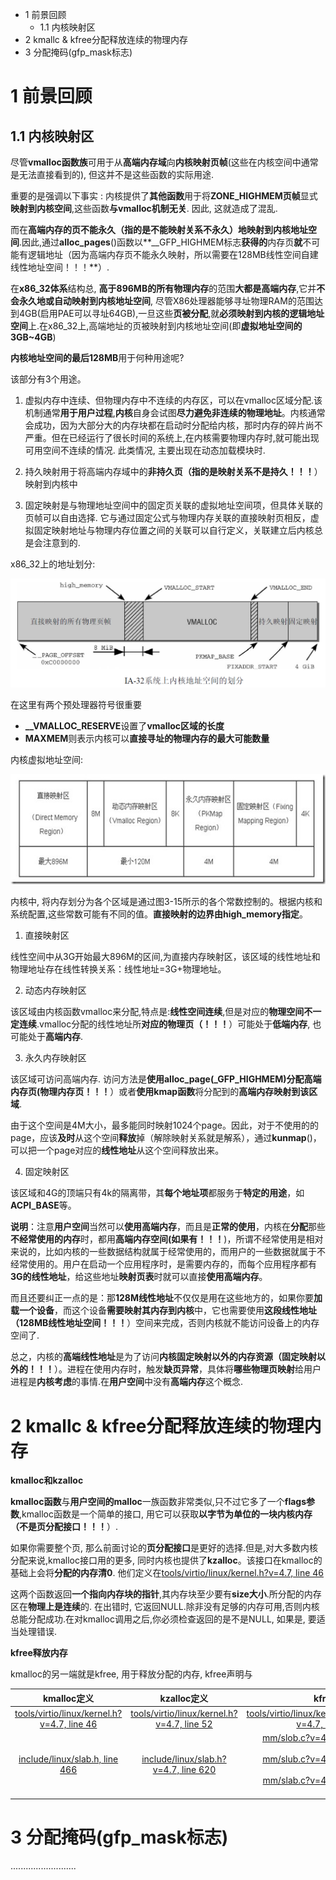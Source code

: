 - 1 前景回顾
    - 1.1 内核映射区
- 2 kmallc & kfree分配释放连续的物理内存
- 3 分配掩码(gfp\_mask标志)

# 1 前景回顾

## 1.1 内核映射区

尽管**vmalloc函数族**可用于从**高端内存域**向**内核映射页帧**(这些在内核空间中通常是无法直接看到的), 但这并不是这些函数的实际用途.

重要的是强调以下事实 : 内核提供了**其他函数**用于将**ZONE\_HIGHMEM页帧**显式**映射到内核空间**,这些函数**与vmalloc机制无关**. 因此, 这就造成了混乱.

而在**高端内存的页不能永久（指的是不能映射关系不永久）地映射到内核地址空间**.因此,通过**alloc\_pages**()函数以**\_\_GFP\_HIGHMEM标志**获得的**内存页**就**不可能有逻辑地址（因为高端内存页不能永久映射，所以需要在128MB线性空间自建线性地址空间！！！**）.

在**x86\_32体系**结构总, **高于896MB的所有物理内存**的范围**大都是高端内存**,它并**不会永久地或自动映射到内核地址空间**, 尽管X86处理器能够寻址物理RAM的范围达到4GB(启用PAE可以寻址64GB),一旦这些**页被分配**,就**必须映射到内核的逻辑地址空间**上.在x86\_32上,高端地址的页被映射到内核地址空间(即**虚拟地址空间的3GB\~4GB**)

**内核地址空间的最后128MB**用于何种用途呢?

该部分有3个用途。

1. 虚拟内存中连续、但物理内存中不连续的内存区，可以在vmalloc区域分配.该机制通常**用于用户过程**,**内核**自身会试图**尽力避免非连续的物理地址**。内核通常会成功，因为大部分大的内存块都在启动时分配给内核，那时内存的碎片尚不严重。但在已经运行了很长时间的系统上,在内核需要物理内存时,就可能出现可用空间不连续的情况. 此类情况, 主要出现在动态加载模块时.

2. 持久映射用于将高端内存域中的**非持久页（指的是映射关系不是持久！！！**）映射到内核中

3. 固定映射是与物理地址空间中的固定页关联的虚拟地址空间项，但具体关联的页帧可以自由选择. 它与通过固定公式与物理内存关联的直接映射页相反，虚拟固定映射地址与物理内存位置之间的关联可以自行定义，关联建立后内核总是会注意到的.

x86\_32上的地址划分:

![x86_32上的地址划分](./images/x86_32_mapping.png)

在这里有两个预处理器符号很重要

- **\_\_VMALLOC\_RESERVE**设置了**vmalloc区域的长度**
- **MAXMEM**则表示内核可以**直接寻址的物理内存的最大可能数量**

内核虚拟地址空间:

![内核虚拟地址空间](./images/kernel_space.jpg)

内核中, 将内存划分为各个区域是通过图3-15所示的各个常数控制的。根据内核和系统配置,这些常数可能有不同的值。**直接映射的边界由high\_memory指定**。

1. 直接映射区
	
线性空间中从3G开始最大896M的区间,为直接内存映射区，该区域的线性地址和物理地址存在线性转换关系：线性地址=3G+物理地址。

2. 动态内存映射区
	
该区域由内核函数vmalloc来分配,特点是:**线性空间连续**,但是对应的**物理空间不一定连续**.vmalloc分配的线性地址所**对应的物理页（！！！**）可能处于**低端内存**, 也可能处于**高端内存**.

3. 永久内存映射区
	
该区域可访问高端内存. 访问方法是**使用alloc\_page(\_GFP\_HIGHMEM)分配高端内存页(物理内存页！！！**）或者**使用kmap函数**将分配到的**高端内存映射到该区域**.

由于这个空间是4M大小，最多能同时映射1024个page。因此，对于不使用的的page，应该**及时**从这个空间**释放**掉（解除映射关系就是解系），通过**kunmap**()，可以把一个page对应的**线性地址**从这个空间释放出来。

4. 固定映射区
	
该区域和4G的顶端只有4k的隔离带，其**每个地址项**都服务于**特定的用途**，如**ACPI\_BASE**等。

**说明**：注意**用户空间**当然可以**使用高端内存**，而且是**正常的使用**，内核在**分配**那些**不经常使用的内存**时，都用**高端内存空间(如果有！！！**)，所谓不经常使用是相对来说的，比如内核的一些数据结构就属于经常使用的，而用户的一些数据就属于不经常使用的。用户在启动一个应用程序时，是需要内存的，而每个应用程序都有**3G的线性地址**，给这些地址**映射页表**时就可以直接**使用高端内存**。

而且还要纠正一点的是：那**128M线性地址**不仅仅是用在这些地方的，如果你要**加载一个设备**，而这个设备**需要映射其内存到内核**中，它也需要使用**这段线性地址（128MB线性地址空间！！！**）空间来完成，否则内核就不能访问设备上的内存空间了.

总之，内核的**高端线性地址**是为了访问**内核固定映射以外的内存资源（固定映射以外的！！！**）。进程在使用内存时，触发**缺页异常**，具体将**哪些物理页映射**给用户进程是**内核考虑**的事情.在**用户空间**中没有**高端内存**这个概念.

# 2 kmallc & kfree分配释放连续的物理内存

**kmalloc和kzalloc**

**kmalloc函数**与**用户空间的malloc**一族函数非常类似,只不过它多了一个**flags参数**,kmalloc函数是一个简单的接口, 用它可以获取**以字节为单位的一块内核内存（不是页分配接口！！！**）.

如果你需要整个页, 那么前面讨论的**页分配接口**是更好的选择.但是,对大多数内核分配来说,kmalloc接口用的更多, 同时内核也提供了**kzalloc**。该接口在kmalloc的基础上会将**分配的内存清0**. 他们定义在[tools/virtio/linux/kernel.h?v=4.7, line 46](http://lxr.free-electrons.com/source/tools/virtio/linux/kernel.h?v=4.7#L46)

这两个函数返回**一个指向内存块的指针**,其内存块至少要有**size大小**.所分配的内存区在**物理上是连续**的. 在出错时, 它返回NULL.除非没有足够的内存可用,否则内核总能分配成功.在对kmalloc调用之后,你必须检查返回的是不是NULL, 如果是, 要适当处理错误.

**kfree释放内存**

kmalloc的另一端就是kfree, 用于释放分配的内存, kfree声明与

|  kmalloc定义 | kzalloc定义   | kfree定义 |
|:--------------:|:--------------:|-----------:|
| [tools/virtio/linux/kernel.h?v=4.7, line 46](http://lxr.free-electrons.com/source/tools/virtio/linux/kernel.h?v=4.7#L46) | [tools/virtio/linux/kernel.h?v=4.7, line 52](http://lxr.free-electrons.com/source/tools/virtio/linux/kernel.h?v=4.7#L52) | [tools/virtio/linux/kernel.h?v=4.7, line 60](http://lxr.free-electrons.com/source/tools/virtio/linux/kernel.h?v=4.7#L60) |
| [include/linux/slab.h, line 466](http://lxr.free-electrons.com/source/include/linux/slab.h?v=4.7#L466) | [include/linux/slab.h?v=4.7, line 620](http://lxr.free-electrons.com/source/include/linux/slab.h?v=4.7#L620) | [mm/slob.c?v=4.7, line 484](http://lxr.free-electrons.com/source/mm/slob.c?v=4.7#L484)<br>[mm/slub.c?v=4.7, line 3645](http://lxr.free-electrons.com/source/mm/slub.c?v=4.7#L3645)<br>[mm/slab.c?v=4.7, line 3853](http://lxr.free-electrons.com/source/mm/slab.c?v=4.7#L3853) |

# 3 分配掩码(gfp\_mask标志)

..........................
